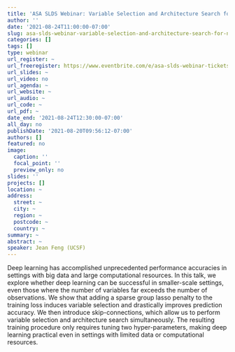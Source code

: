 ```yaml
---
title: 'ASA SLDS Webinar: Variable Selection and Architecture Search for Neural Networks'
author: ''
date: '2021-08-24T11:00:00-07:00'
slug: asa-slds-webinar-variable-selection-and-architecture-search-for-neural-networks
categories: []
tags: []
type: webinar
url_register: ~
url_freeregister: https://www.eventbrite.com/e/asa-slds-webinar-tickets-165782683469
url_slides: ~
url_video: no
url_agenda: ~
url_website: ~
url_audio: ~
url_code: ~
url_pdf: ~
date_end: '2021-08-24T12:30:00-07:00'
all_day: no
publishDate: '2021-08-20T09:56:12-07:00'
authors: []
featured: no
image:
  caption: ''
  focal_point: ''
  preview_only: no
slides: ''
projects: []
location: ~
address:
  street: ~
  city: ~
  region: ~
  postcode: ~
  country: ~
summary: ~
abstract: ~
speaker: Jean Feng (UCSF)
---
```

<!--more-->
Deep learning has accomplished unprecedented performance accuracies in settings with big data and large computational resources. In this talk, we explore whether deep learning can be successful in smaller-scale settings, even those where the number of variables far exceeds the number of observations. We show that adding a sparse group lasso penalty to the training loss induces variable selection and drastically improves prediction accuracy. We then introduce skip-connections, which allow us to perform variable selection and architecture search simultaneously. The resulting training procedure only requires tuning two hyper-parameters, making deep learning practical even in settings with limited data or computational resources.